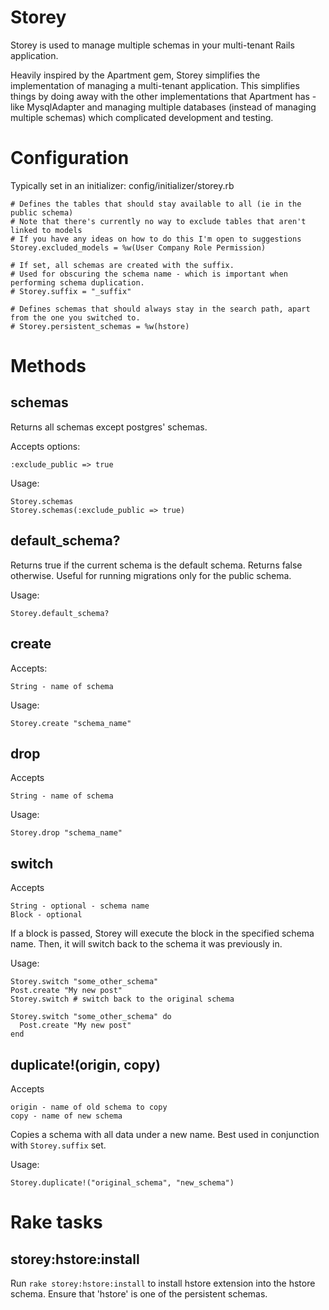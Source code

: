 # Storey

Storey is used to manage multiple schemas in your multi-tenant Rails application.

Heavily inspired by the Apartment gem, Storey simplifies the implementation of managing a multi-tenant application. This simplifies things by doing away with the other implementations that Apartment has - like MysqlAdapter and managing multiple databases (instead of managing multiple schemas) which complicated development and testing.

# Configuration

Typically set in an initializer: config/initializer/storey.rb

    # Defines the tables that should stay available to all (ie in the public schema)
    # Note that there's currently no way to exclude tables that aren't linked to models
    # If you have any ideas on how to do this I'm open to suggestions
    Storey.excluded_models = %w(User Company Role Permission)

    # If set, all schemas are created with the suffix.
    # Used for obscuring the schema name - which is important when performing schema duplication.
    # Storey.suffix = "_suffix"

    # Defines schemas that should always stay in the search path, apart from the one you switched to.
    # Storey.persistent_schemas = %w(hstore)

# Methods

## schemas

Returns all schemas except postgres' schemas.

Accepts options:

    :exclude_public => true

Usage:

    Storey.schemas
    Storey.schemas(:exclude_public => true)

## default_schema?

Returns true if the current schema is the default schema. Returns false otherwise. Useful for running migrations only for the public schema.

Usage:

    Storey.default_schema?

## create

Accepts:

    String - name of schema

Usage:

    Storey.create "schema_name"

## drop

Accepts

    String - name of schema

Usage:

    Storey.drop "schema_name"

## switch

Accepts

    String - optional - schema name
    Block - optional

If a block is passed, Storey will execute the block in the specified schema name. Then, it will switch back to the schema it was previously in.

Usage:

    Storey.switch "some_other_schema"
    Post.create "My new post"
    Storey.switch # switch back to the original schema

    Storey.switch "some_other_schema" do
      Post.create "My new post"
    end

## duplicate!(origin, copy)

Accepts

    origin - name of old schema to copy
    copy - name of new schema

Copies a schema with all data under a new name. Best used in conjunction with `Storey.suffix` set.

Usage:

    Storey.duplicate!("original_schema", "new_schema")

# Rake tasks

## storey:hstore:install

Run `rake storey:hstore:install` to install hstore extension into the hstore schema. Ensure that 'hstore' is one of the persistent schemas.
